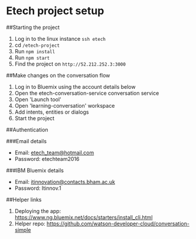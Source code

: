 # Etech project setup
##Starting the project

1. Log in to the linux instance `ssh etech`
2. cd `/etech-project`
3. Run `npm install`
4. Run `npm start`
5. Find the project on `http://52.212.252.3:3000`

##Make changes on the conversation flow

1. Log in to Bluemix using the account details below
2. Open the etech-conversation-service conversation service
3. Open 'Launch tool'
4. Open 'learning-conversation' workspace
5. Add intents, entities or dialogs
6. Start the project

##Authentication

###Email details

- Email: etech_team@hotmail.com
- Password: etechteam2016

###IBM Bluemix details

- Email: itinnovation@contacts.bham.ac.uk
- Password: Itinnov.1

##Helper links

1. Deploying the app: https://www.ng.bluemix.net/docs/starters/install_cli.html
2. Helper repo: https://github.com/watson-developer-cloud/conversation-simple